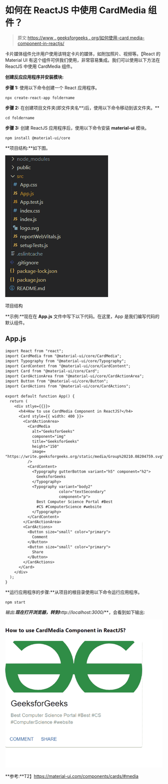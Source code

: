 # 如何在 ReactJS 中使用 CardMedia 组件？

> 原文:[https://www . geeksforgeeks . org/如何使用-card media-component-in-reactjs/](https://www.geeksforgeeks.org/how-to-use-cardmedia-component-in-reactjs/)

卡片媒体组件允许用户使用该特定卡片的媒体，如附加照片、视频等。【React 的 Material UI 有这个组件可供我们使用，非常容易集成。我们可以使用以下方法在 ReactJS 中使用 CardMedia 组件。

**创建反应应用程序并安装模块:**

**步骤 1:** 使用以下命令创建一个 React 应用程序。

```
npx create-react-app foldername
```

**步骤 2:** 在创建项目文件夹(即文件夹名**)后，使用以下命令移动到该文件夹。**

```
cd foldername
```

**步骤 3:** 创建 ReactJS 应用程序后，使用以下命令安装 **material-ui** 模块。

```
npm install @material-ui/core
```

**项目结构:**如下图。

![](img/f04ae0d8b722a9fff0bd9bd138b29c23.png)

项目结构

**示例:**现在在 **App.js** 文件中写下以下代码。在这里，App 是我们编写代码的默认组件。

## App.js

```
import React from "react";
import CardMedia from "@material-ui/core/CardMedia";
import Typography from "@material-ui/core/Typography";
import CardContent from "@material-ui/core/CardContent";
import Card from "@material-ui/core/Card";
import CardActionArea from "@material-ui/core/CardActionArea";
import Button from "@material-ui/core/Button";
import CardActions from "@material-ui/core/CardActions";

export default function App() {
  return (
    <div stlye={{}}>
      <h4>How to use CardMedia Component in ReactJS?</h4>
      <Card style={{ width: 400 }}>
        <CardActionArea>
          <CardMedia
            alt="GeeksforGeeks"
            component="img"
            title="GeeksforGeeks"
            height="150"
            image=
"https://write.geeksforgeeks.org/static/media/Group%20210.08204759.svg"
          />
          <CardContent>
            <Typography gutterBottom variant="h5" component="h2">
              GeeksforGeeks
            </Typography>
            <Typography variant="body2" 
                        color="textSecondary" 
                        component="p">
              Best Computer Science Portal #Best
              #CS #ComputerScience #website
            </Typography>
          </CardContent>
        </CardActionArea>
        <CardActions>
          <Button size="small" color="primary">
            Comment
          </Button>
          <Button size="small" color="primary">
            Share
          </Button>
        </CardActions>
      </Card>
    </div>
  );
}
```

**运行应用程序的步骤:**从项目的根目录使用以下命令运行应用程序。

```
npm start
```

**输出:**现在打开浏览器，转到***http://localhost:3000/***，会看到如下输出:

![](img/93ec5988ce80099de2723d1deada9577.png)

**参考:**T2】https://material-ui.com/components/cards/#media